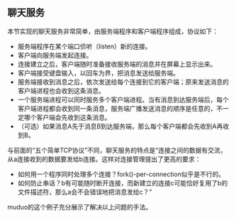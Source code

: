 ## 聊天服务
本节实现的聊天服务非常简单，由服务端程序和客户端程序组成，协议如下：
* 服务端程序在某个端口侦听（listen）新的连接。   
* 客户端向服务端发起连接。   
* 连接建立之后，客户端随时准备接收服务端的消息并在屏幕上显示出来。   
* 客户端接受键盘输入，以回车为界，把消息发送给服务端。   
* 服务端接收到消息之后，依次发送给每个连接到它的客户端；原来发送消息的客户端进程也会收到这条消息。   
* 一个服务端进程可以同时服务多个客户端进程。当有消息到达服务端后，每个客户端进程都会收到同一条消息，服务端广播发送消息的顺序是任意的，不一定哪个客户端会先收到这条消息。   
* （可选）如果消息A先于消息B到达服务端，那么每个客户端都会先收到A再收到B。

与前面的“五个简单TCP协议”不同，聊天服务的特点是“连接之间的数据有交流，从a连接收到的数据要发给b连接。这样对连接管理提出了更高的要求：
* 如何用一个程序同时处理多个连接？fork()-per-connection似乎是不行的。
* 如何防止串话？b有可能随时断开连接，而新建立的连接c可能恰好复用了b的文件描述符，那么a会不会错误地把消息发给c？”

muduo的这个例子充分展示了解决以上问题的手法。

